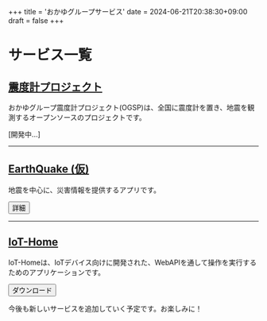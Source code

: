 +++
title = 'おかゆグループサービス'
date = 2024-06-21T20:38:30+09:00
draft = false
+++

# サービス一覧

<div class="List">

## [震度計プロジェクト](/seismometer)

おかゆグループ震度計プロジェクト(OGSP)は、全国に震度計を置き、地震を観測するオープンソースのプロジェクトです。

[開発中...]

<hr/>

## [EarthQuake (仮)](/okayueq)

地震を中心に、災害情報を提供するアプリです。

[<button>詳細</button>](https://github.com/yossy4411/EarthQuake)

<hr/>

## [IoT-Home](/iot-home)

IoT-Homeは、IoTデバイス向けに開発された、WebAPIを通して操作を実行するためのアプリケーションです。

[<button>ダウンロード</button>](https://github.com/yossy4411/Iot-Home/releases/latest)

</div>


今後も新しいサービスを追加していく予定です。お楽しみに！
